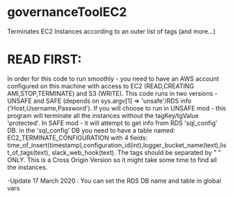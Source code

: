 # governanceToolEC2
Terminates EC2 Instances according to an outer list of tags (and more...)

# READ FIRST:
 In order for this code to run smoothly - you need to have an AWS account configured on this machine with access to
 EC2 (READ,CREATING AMI,STOP,TERMINATE) and S3 (WRITE). This code runs in two versions - UNSAFE and SAFE (depends on
 sys.argv[1] => 'unsafe'/RDS info ('Host,Username,Password'). If you will choose to run in UNSAFE mod - this program
 will terminate all the instances without the tagKey/tgValue 'protected'. In SAFE mod - it will attempt to get info
 from RDS 'sql_config' DB. in the 'sql_config' DB you need to have a table named: EC2_TERMINATE_CONFIGURATION with
 4 fields: time_of_insert(timestamp),configuration_id(int),logger_bucket_name(text),list_of_tags(text),
 slack_web_hook(text). The tags should be separated by " " ONLY. This is a Cross Origin Version so it might take some
 time to find all the instances.
 
 -Update 17 March 2020 : You can set the RDS DB name and table in global vars
